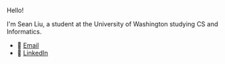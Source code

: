 Hello! 

I'm Sean Liu, a student at the University of Washington studying CS and Informatics.

- 📧 [Email](mailto:seanl26@uw.edu)
- 🔗 [LinkedIn](https://www.linkedin.com/in/sohyliu)

